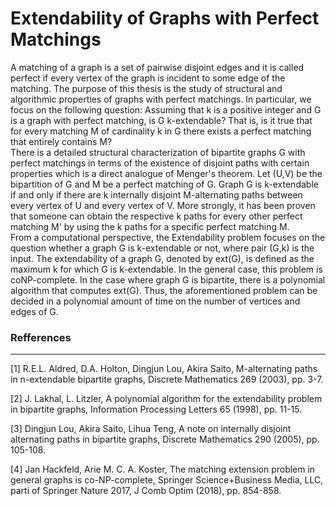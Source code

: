 # Extendability of Graphs with Perfect Matchings
A matching of a graph is a set of pairwise disjoint edges and it is called perfect if every vertex of the graph is incident to some edge of the matching. The purpose of this thesis is the study of structural and algorithmic properties of graphs with perfect matchings. In particular, we focus on the following question: Assuming that k is a positive integer and G is a graph with perfect matching, is G k-extendable? That is, is it true that for every matching M of cardinality k in G there exists a perfect matching that entirely contains M?\
There is a detailed structural characterization of bipartite graphs G with perfect matchings in terms of the existence of disjoint paths with certain properties which is a direct analogue of Menger's theorem. Let (U,V) be the bipartition of G and M be a perfect matching of G. Graph G is k-extendable if and only if there are k internally disjoint M-alternating paths between every vertex of U and every vertex of V. More strongly, it has been proven that someone can obtain the respective k paths for every other perfect matching M' by using the k paths for a specific perfect matching M.\
From a computational perspective, the Extendability problem focuses on the question whether a graph G is k-extendable or not, where pair (G,k) is the input. The extendability of a graph G, denoted by ext(G), is defined as the maximum k for which G is k-extendable. In the general case, this problem is coNP-complete. In the case where graph G is bipartite, there is a polynomial algorithm that computes ext(G). Thus, the aforementioned problem can be decided in a polynomial amount of time on the number of vertices and edges of G.

### Refferences
---------------
[1] R.E.L. Aldred, D.A. Holton, Dingjun Lou, Akira Saito, M-alternating paths in n-extendable bipartite graphs, Discrete Mathematics 269 (2003), pp. 3-7.

[2] J. Lakhal, L. Litzler, A polynomial algorithm for the extendability problem in bipartite graphs, Information Processing Letters 65 (1998), pp. 11-15.

[3] Dingjun Lou, Akira Saito, Lihua Teng, A note on internally disjoint alternating paths in bipartite graphs, Discrete Mathematics 290 (2005), pp. 105-108.

[4] Jan Hackfeld, Arie M. C. A. Koster, The matching extension problem in general graphs is co-NP-complete, Springer Science+Business Media, LLC, parti of Springer Nature 2017, J Comb Optim (2018), pp. 854-858.

